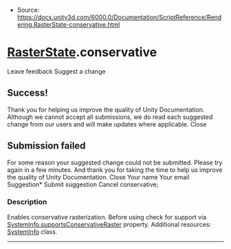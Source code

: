* Source: https://docs.unity3d.com/6000.0/Documentation/ScriptReference/Rendering.RasterState-conservative.html

#  [RasterState](https://docs.unity3d.com/6000.0/Documentation/ScriptReference/Rendering.RasterState.html).conservative
Leave feedback
Suggest a change
## Success!
Thank you for helping us improve the quality of Unity Documentation. Although we cannot accept all submissions, we do read each suggested change from our users and will make updates where applicable.
Close
## Submission failed
For some reason your suggested change could not be submitted. Please <a>try again</a> in a few minutes. And thank you for taking the time to help us improve the quality of Unity Documentation.
Close
Your name Your email Suggestion* Submit suggestion
Cancel
conservative; 
### Description
Enables conservative rasterization. Before using check for support via [SystemInfo.supportsConservativeRaster](https://docs.unity3d.com/6000.0/Documentation/ScriptReference/SystemInfo-supportsConservativeRaster.html) property.
Additional resources: [SystemInfo](https://docs.unity3d.com/6000.0/Documentation/ScriptReference/SystemInfo.html) class.
* * *
